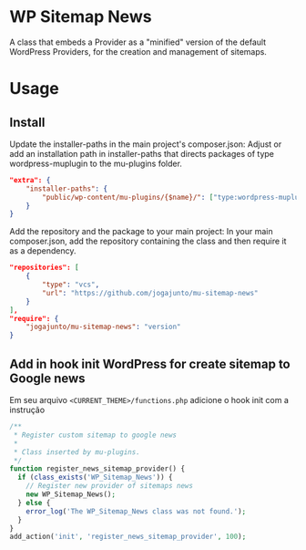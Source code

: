# WP Sitemap News

A class that embeds a Provider as a "minified" version of the default WordPress Providers, for the creation and management of sitemaps.

# Usage

## Install

Update the installer-paths in the main project's composer.json: Adjust or add an installation path in installer-paths that directs packages of type wordpress-muplugin to the mu-plugins folder.

```json
"extra": {
    "installer-paths": {
        "public/wp-content/mu-plugins/{$name}/": ["type:wordpress-muplugin"]
    }
}
```

Add the repository and the package to your main project: In your main composer.json, add the repository containing the class and then require it as a dependency.

```json
"repositories": [
    {
        "type": "vcs",
        "url": "https://github.com/jogajunto/mu-sitemap-news"
    }
],
"require": {
    "jogajunto/mu-sitemap-news": "version"
}
```

## Add in hook init WordPress for create sitemap to Google news

Em seu arquivo `<CURRENT_THEME>/functions.php` adicione o hook init com a instrução
```php
/**
 * Register custom sitemap to google news
 * 
 * Class inserted by mu-plugins.
 */
function register_news_sitemap_provider() {
  if (class_exists('WP_Sitemap_News')) {
    // Register new provider of sitemaps news
    new WP_Sitemap_News();
  } else {
    error_log('The WP_Sitemap_News class was not found.');
  }
}
add_action('init', 'register_news_sitemap_provider', 100);
```